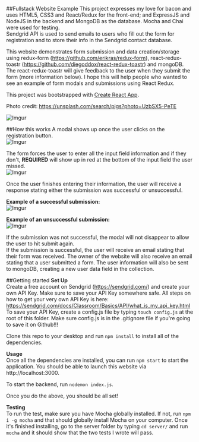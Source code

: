 ##Fullstack Website Example
This project expresses my love for bacon and uses HTML5, CSS3 and React/Redux for the front-end; and ExpressJS and NodeJS in the backend and MongoDB as the database. Mocha and Chai were used for testing.<br>
Sendgrid API is used to send emails to users who fill out the form for registration and to store their info in the Sendgrid contact database.<br>

This website demonstrates form submission and data creation/storage using redux-form (https://github.com/erikras/redux-form), react-redux-toastr (https://github.com/diegoddox/react-redux-toastr) and mongoDB. The react-redux-toastr will give feedback to the user when they submit the form (more information below). I hope this will help people who wanted to see an example of form modals and submissions using React Redux.

This project was bootstrapped with [Create React App](https://github.com/facebookincubator/create-react-app).

Photo credit: https://unsplash.com/search/pigs?photo=UzbSX5-PeTE

![Imgur](http://i.imgur.com/PIwa3wf.jpg)

##How this works
A modal shows up once the user clicks on the registration button.<br>
![Imgur](http://i.imgur.com/TjqVyDf.jpg)

The form forces the user to enter all the input field information and if they don't, **REQUIRED** will show up in red at the bottom of the input field the user missed.<br>
![Imgur](http://i.imgur.com/kGEhF2K.jpg)

Once the user finishes entering their information, the user will receive a response stating either the submission was successful or unsuccessful.

**Example of a successful submission:**<br>
![Imgur](http://i.imgur.com/UqGTWfJ.jpg)

**Example of an unsuccessful submission:**<br>
![Imgur](http://i.imgur.com/1qRV0E7.jpg)

If the submission was not successful, the modal will not disappear to allow the user to hit submit again.<br>
If the submission is successful, the user will receive an email stating that their form was received. The owner of the website will also receive an email stating that a user submitted a form. The user information will also be sent to mongoDB, creating a new user data field in the collection.

##Getting started
**Set Up**<br>
Create a free account on Sendgrid (https://sendgrid.com/) and create your own API Key. Make sure to save your API Key somewhere safe. All steps on how to get your very own API Key is here: https://sendgrid.com/docs/Classroom/Basics/API/what_is_my_api_key.html To save your API Key, create a config.js file by typing `touch config.js` at the root of this folder. Make sure config.js is in the .gitignore file if you're going to save it on Github!!!

Clone this repo to your desktop and run `npm install` to install all of the dependencies.

**Usage**<br>
Once all the dependencies are installed, you can run `npm start` to start the application. You should be able to launch this website via http://localhost:3000.

To start the backend, run `nodemon index.js`.

Once you do the above, you should be all set!

**Testing**<br>
To run the test, make sure you have Mocha globally installed. If not, run `npm i -g mocha` and that should globally install Mocha on your computer. Once it's finished installing, go to the server folder by typing `cd server/` and run `mocha` and it should show that the two tests I wrote will pass.

